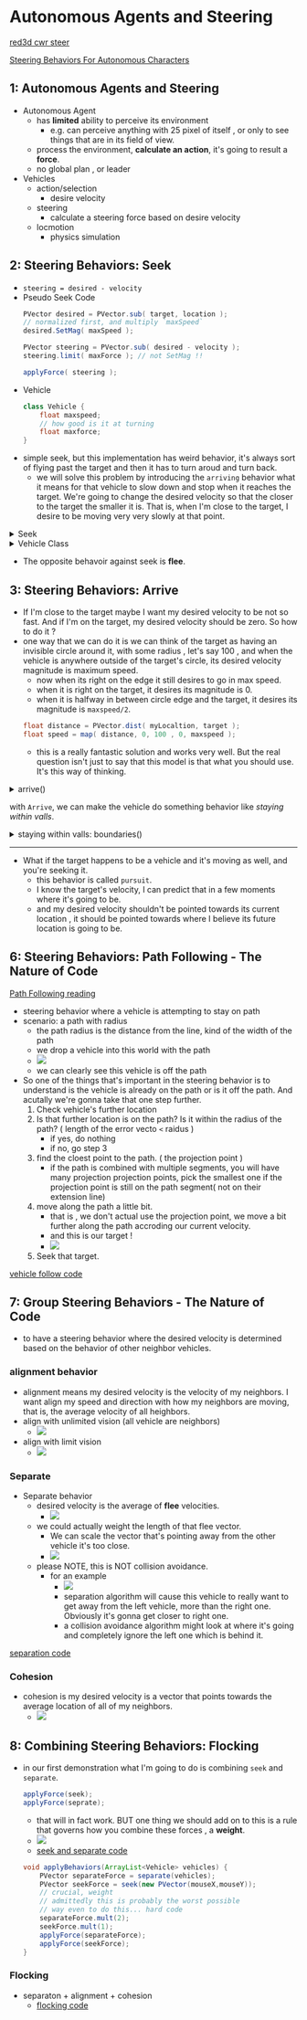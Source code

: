 
# Autonomous Agents and Steering


[red3d cwr steer](http://www.red3d.com/cwr/steer/)

[Steering Behaviors For Autonomous Characters](http://www.red3d.com/cwr/steer/gdc99/)



## 1: Autonomous Agents and Steering

- Autonomous Agent
    - has **limited** ability to perceive its environment
        - e.g. can perceive anything with 25 pixel of itself , or only to see things that are in its field of view.
    - process the environment, **calculate an action**, it's going to result a **force**.
    - no global plan , or leader
- Vehicles
    - action/selection
        - desire velocity
    - steering
        - calculate a steering force based on desire velocity
    - locmotion
        - physics simulation

## 2: Steering Behaviors: Seek

- `steering = desired - velocity`
- Pseudo Seek Code
    ```java
    PVector desired = PVector.sub( target, location );
    // normalized first, and multiply `maxSpeed`
    desired.SetMag( maxSpeed );

    PVector steering = PVector.sub( desired - velocity );
    steering.limit( maxForce ); // not SetMag !!

    applyForce( steering );
    ```
- Vehicle
    ```java
    class Vehicle {
        float maxspeed;
        // how good is it at turning
        float maxforce;
    }
    ```
- simple seek, but this implementation has weird behavior, it's always sort of flying past the target and then it has to turn aroud and turn back.
    - we will solve this problem by introducing the `arriving` behavior what it means for that vehicle to slow down and stop when it reaches the target. We're going to change the desired velocity so that the closer to the target the smaller it is. That is, when I'm close to the target, I desire to be moving very very slowly at that point. 



<details>
<summary>
Seek
</summary>

```java
// Seeking "vehicle" follows the mouse position

// Implements Craig Reynold's autonomous steering behaviors
// One vehicle "seeks"
// See: http://www.red3d.com/cwr/

Vehicle v;

void setup() {
  size(640, 360);
  v = new Vehicle(width/2, height/2);
}

void draw() {
  background(255);

  PVector mouse = new PVector(mouseX, mouseY);

  // Draw an ellipse at the mouse position
  fill(200);
  stroke(0);
  strokeWeight(2);
  ellipse(mouse.x, mouse.y, 48, 48);

  // Call the appropriate steering behaviors for our agents
  v.seek(mouse);
  v.update();
  v.display();
}

```

</details>


<details>
<summary>
Vehicle Class
</summary>

```java
// Seek_Arrive

// The "Vehicle" class
class Vehicle {
  
  PVector position;
  PVector velocity;
  PVector acceleration;
  float r;
  float maxforce;    // Maximum steering force
  float maxspeed;    // Maximum speed

  Vehicle(float x, float y) {
    acceleration = new PVector(0,0);
    velocity = new PVector(0,-2);
    position = new PVector(x,y);
    r = 6;
    maxspeed = 4;
    maxforce = 0.1;
  }

  // Method to update position
  void update() {
    // Update velocity
    velocity.add(acceleration);
    // Limit speed
    velocity.limit(maxspeed);
    position.add(velocity);
    // Reset accelerationelertion to 0 each cycle
    acceleration.mult(0);
  }

  void applyForce(PVector force) {
    // We could add mass here if we want A = F / M
    acceleration.add(force);
  }

  // A method that calculates a steering force towards a target
  // STEER = DESIRED MINUS VELOCITY
  void seek(PVector target) {
    PVector desired = PVector.sub(target,position);  // A vector pointing from the position to the target
    
    // Scale to maximum speed
    desired.setMag(maxspeed);

    // Steering = Desired minus velocity
    PVector steer = PVector.sub(desired,velocity);
    steer.limit(maxforce);  // Limit to maximum steering force

    applyForce(steer);
  }

  void display() {
    // Draw a triangle rotated in the direction of velocity
    float theta = velocity.heading2D() + PI/2;
    fill(127);
    stroke(0);
    strokeWeight(1);
    pushMatrix();
    translate(position.x,position.y);
    rotate(theta);
    beginShape();
    vertex(0, -r*2);
    vertex(-r, r*2);
    vertex(r, r*2);
    endShape(CLOSE);
    popMatrix();
  }
}
```

</details>

- The opposite behavoir against seek is **flee**.

## 3: Steering Behaviors: Arrive

- If I'm close to the target maybe I want my desired velocity to be not so fast. And if I'm on the target, my desired velocity should be zero. So how to do it ?
- one way that we can do it is we can think of the target as having an invisible circle around it, with some radius , let's say 100 , and when the vehicle is anywhere outside of the target's circle, its desired velocity magnitude is maximum speed. 
    - now when its right on the edge it still desires to go in max speed.
    - when it is right on the target, it desires its magnitude is 0.
    - when it is halfway in between circle edge and the target, it desires its magnitude is `maxspeed/2`.
    ```java
    float distance = PVector.dist( myLocaltion, target );
    float speed = map( distance, 0, 100 , 0, maxspeed );
    ```
    - this is a really fantastic solution and works very well. But the real question isn't just to say that this model is that what you should use. It's this way of thinking. 


<details>
<summary>
arrive()
</summary>

```java
  // deprecate seek(), use arrive() instead

  // A method that calculates a steering force towards a target
  // STEER = DESIRED MINUS VELOCITY
  void arrive(PVector target) {
    PVector desired = PVector.sub(target,position);  // A vector pointing from the position to the target
    float d = desired.mag();
    // Scale with arbitrary damping within 100 pixels
    if (d < 100) {
      float m = map(d,0,100,0,maxspeed);
      desired.setMag(m);
    } else {
      desired.setMag(maxspeed);
    }

    // Steering = Desired minus Velocity
    PVector steer = PVector.sub(desired,velocity);
    steer.limit(maxforce);  // Limit to maximum steering force
    applyForce(steer);
  }
```

</details>


with `Arrive`, we can make the vehicle do something behavior like *staying within valls*.

<details>
<summary>
staying within valls: boundaries()
</summary>

```java
  void boundaries() {
    // d = 25;
    PVector desired = null;

    if (position.x < d) {
      desired = new PVector(maxspeed, velocity.y);
    } 
    else if (position.x > width -d) {
      desired = new PVector(-maxspeed, velocity.y);
    } 

    if (position.y < d) {
      desired = new PVector(velocity.x, maxspeed);
    } 
    else if (position.y > height-d) {
      desired = new PVector(velocity.x, -maxspeed);
    } 

    if (desired != null) {
      desired.normalize();
      desired.mult(maxspeed);
      PVector steer = PVector.sub(desired, velocity);
      steer.limit(maxforce);
      applyForce(steer);
    }
  }  
```

</details>

---

- What if the target happens to be a vehicle and it's moving as well, and you're seeking it.
    - this behavior is called `pursuit`.
    - I know the target's velocity, I can predict that in a few moments where it's going to be.
    - and my desired velocity shouldn't be pointed towards its current location , it should be pointed towards where I believe its future location is going to be.



## 6: Steering Behaviors: Path Following - The Nature of Code

[Path Following reading](https://natureofcode.com/book/chapter-6-autonomous-agents/#chapter06_section8)

- steering behavior where a vehicle is attempting to stay on path
- scenario: a path with radius
    - the path radius is the distance from the line, kind of the width of the path
    - we drop a vehicle into this world with the path
    - ![](imgs/steer_path_following_1.png)
    - we can clearly see this vehicle is off the path
- So one of the things that's important in the steering behavior is to understand is the vehicle is already on the path or is it off the path. And acutally we're gonna take that one step further. 
    1. Check vehicle's further location
    2. Is that further location is on the path? Is it within the radius of the path? ( length of the error vecto `<` raidus )
        - if yes, do nothing
        - if no, go step 3
    3. find the cloest point to the path. ( the projection point )
        - if the path is combined with multiple segments, you will have many projection projection points, pick the smallest one if the projection point is still on the path segment( not on their extension line)
    4. move along the path a little bit. 
        - that is , we don't actual use the projection point, we move a bit further along the path accroding our current velocity.
        - and this is our target !
        - ![](imgs/steer_path_following_2.png)
    5. Seek that target.


[vehicle follow code](https://github.com/nature-of-code/noc-examples-processing/blob/master/chp06_agents/NOC_6_06_PathFollowing/Vehicle.pde)


## 7: Group Steering Behaviors - The Nature of Code

- to have a steering behavior where the desired velocity is determined based on the behavior of other neighbor vehicles.

###  alignment behavior

- alignment means my desired velocity is the velocity of my neighbors. I want align my speed and direction with how my neighbors are moving, that is, the average velocity of all heighbors.
- align with unlimited vision (all vehicle are neighbors)
    - ![](imgs/steering_align_1.png)
- align with limit vision
    - ![](imgs/steering_align_2.png)


### Separate

- Separate behavior 
    - desired velocity is the average of **flee** velocities.
        - ![](imgs/steering_separate_1.png)
    - we could actually weight the length of that flee vector. 
        - We can scale the vector that's pointing away from the other vehicle it's too close.
        - ![](imgs/steering_separate_2.png)
    - please NOTE, this is NOT collision avoidance.
        - for an example
            - ![](imgs/steering_separate_3.png)
            - separation algorithm will cause this vehicle to really want to get away from the left vehicle, more than the right one. Obviously it's gonna get closer to right one.
            - a collision avoidance algorithm might look at where it's going and completely ignore the left one which is behind it.

[separation code](https://github.com/nature-of-code/noc-examples-processing/tree/master/chp06_agents/NOC_6_07_Separation)

### Cohesion

- cohesion is my desired velocity is a vector that points towards the average location of all of my neighbors.
    - ![](imgs/steering_cohesion_1.png)


## 8: Combining Steering Behaviors: Flocking

- in our first demonstration what I'm going to do is combining `seek` and `separate`.
    ```java
    applyForce(seek);
    applyForce(seprate);
    ```
    - that will in fact work. BUT one thing we should add on to this is a rule that governs how you combine these forces , a **weight**.
    - ![](imgs/steering_seek_separate_1.png)
    - [seek and separate code](https://github.com/nature-of-code/noc-examples-processing/tree/master/chp06_agents/NOC_6_08_SeparationAndSeek)
    ```java
    void applyBehaviors(ArrayList<Vehicle> vehicles) {
        PVector separateForce = separate(vehicles);
        PVector seekForce = seek(new PVector(mouseX,mouseY));
        // crucial, weight
        // admittedly this is probably the worst possible
        // way even to do this... hard code 
        separateForce.mult(2);
        seekForce.mult(1);
        applyForce(separateForce);
        applyForce(seekForce); 
    }    
    ```


### Flocking

- separaton  + alignment + cohesion
    - [flocking code](https://github.com/nature-of-code/noc-examples-processing/tree/master/chp06_agents/NOC_6_09_Flocking)





